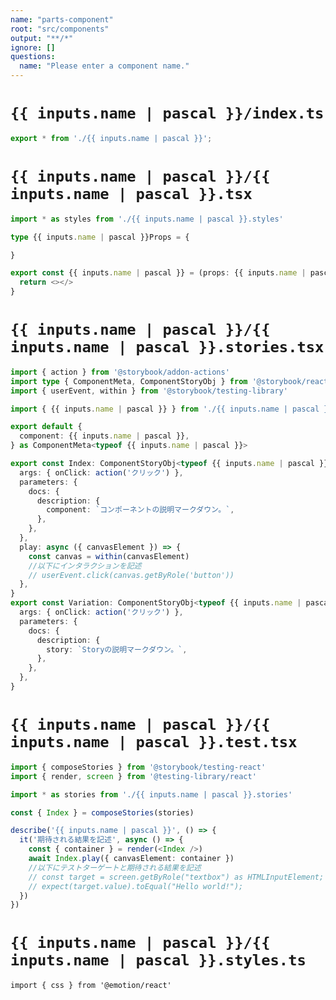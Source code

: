 ```yaml
---
name: "parts-component"
root: "src/components"
output: "**/*"
ignore: []
questions:
  name: "Please enter a component name."
---
```


# `{{ inputs.name | pascal }}/index.ts`
```typescript
export * from './{{ inputs.name | pascal }}';
```

# `{{ inputs.name | pascal }}/{{ inputs.name | pascal }}.tsx`
```typescript
import * as styles from './{{ inputs.name | pascal }}.styles'

type {{ inputs.name | pascal }}Props = {

}

export const {{ inputs.name | pascal }} = (props: {{ inputs.name | pascal }}Props) => {
  return <></>
}

```

# `{{ inputs.name | pascal }}/{{ inputs.name | pascal }}.stories.tsx`
```typescript
import { action } from '@storybook/addon-actions'
import type { ComponentMeta, ComponentStoryObj } from '@storybook/react'
import { userEvent, within } from '@storybook/testing-library'

import { {{ inputs.name | pascal }} } from './{{ inputs.name | pascal }}'

export default {
  component: {{ inputs.name | pascal }},
} as ComponentMeta<typeof {{ inputs.name | pascal }}>

export const Index: ComponentStoryObj<typeof {{ inputs.name | pascal }}> = {
  args: { onClick: action('クリック') },
  parameters: {
    docs: {
      description: {
        component: `コンポーネントの説明マークダウン。`,
      },
    },
  },
  play: async ({ canvasElement }) => {
    const canvas = within(canvasElement)
    //以下にインタラクションを記述
    // userEvent.click(canvas.getByRole('button'))
  },
}
export const Variation: ComponentStoryObj<typeof {{ inputs.name | pascal }}> = {
  args: { onClick: action('クリック') },
  parameters: {
    docs: {
      description: {
        story: `Storyの説明マークダウン。`,
      },
    },
  },
}


```

# `{{ inputs.name | pascal }}/{{ inputs.name | pascal }}.test.tsx`

```typescript
import { composeStories } from '@storybook/testing-react'
import { render, screen } from '@testing-library/react'

import * as stories from './{{ inputs.name | pascal }}.stories'

const { Index } = composeStories(stories)

describe('{{ inputs.name | pascal }}', () => {
  it('期待される結果を記述', async () => {
    const { container } = render(<Index />)
    await Index.play({ canvasElement: container })
    //以下にテストターゲートと期待される結果を記述
    // const target = screen.getByRole("textbox") as HTMLInputElement;
    // expect(target.value).toEqual("Hello world!");
  })
})

```

# `{{ inputs.name | pascal }}/{{ inputs.name | pascal }}.styles.ts`

```scss
import { css } from '@emotion/react'

```